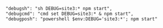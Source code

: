     "debugsh": "sh DEBUG=site3:* npm start",
    "debugcmd": "cmd set DEBUG=site3:* & npm start",
    "debugposh": "powershell $env:DEBUG='site3:*'; npm start"